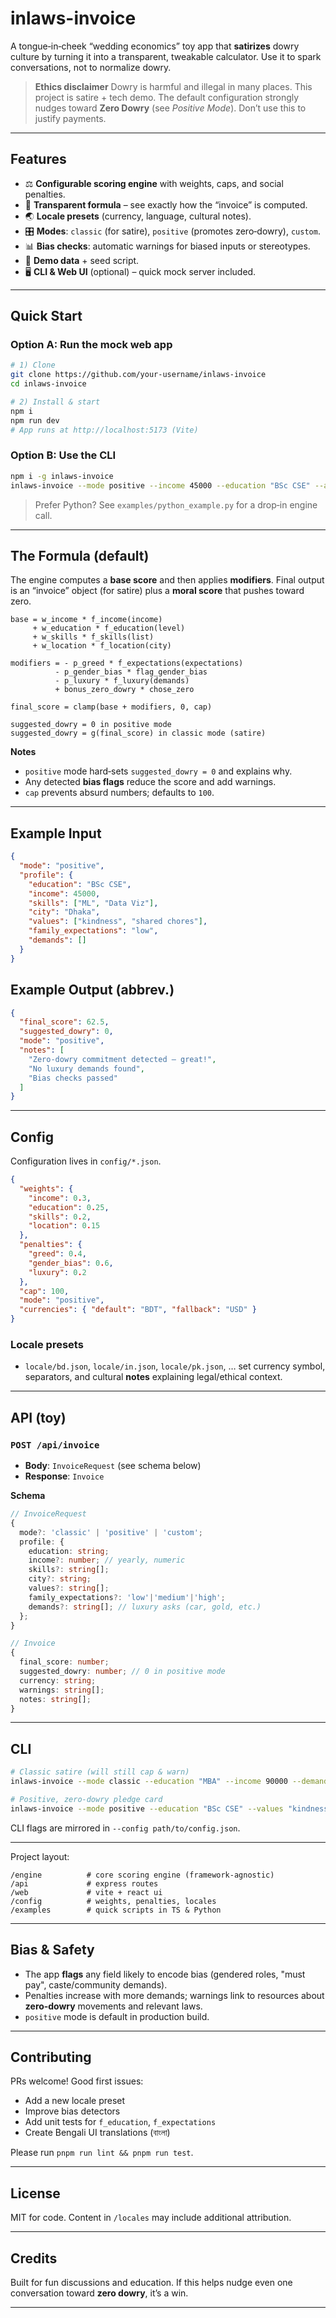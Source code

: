 # inlaws-invoice


A tongue‑in‑cheek “wedding economics” toy app that **satirizes** dowry culture by turning it into a transparent, tweakable calculator. Use it to spark conversations, not to normalize dowry.

> **Ethics disclaimer**
> Dowry is harmful and illegal in many places. This project is satire + tech demo. The default configuration strongly nudges toward **Zero Dowry** (see *Positive Mode*). Don’t use this to justify payments.

---

## Features

* ⚖️ **Configurable scoring engine** with weights, caps, and social penalties.
* 🧮 **Transparent formula** – see exactly how the “invoice” is computed.
* 🌏 **Locale presets** (currency, language, cultural notes).
* 🎛️ **Modes**: `classic` (for satire), `positive` (promotes zero‑dowry), `custom`.
* 📊 **Bias checks**: automatic warnings for biased inputs or stereotypes.
* 🧪 **Demo data** + seed script.
* 🖥️ **CLI & Web UI** (optional) – quick mock server included.

---

## Quick Start

### Option A: Run the mock web app

```bash
# 1) Clone
git clone https://github.com/your-username/inlaws-invoice
cd inlaws-invoice

# 2) Install & start
npm i
npm run dev
# App runs at http://localhost:5173 (Vite)
```

### Option B: Use the CLI

```bash
npm i -g inlaws-invoice
inlaws-invoice --mode positive --income 45000 --education "BSc CSE" --assets "none" --family-expectations low
```

> Prefer Python? See `examples/python_example.py` for a drop‑in engine call.

---

## The Formula (default)

The engine computes a **base score** and then applies **modifiers**. Final output is an “invoice” object (for satire) plus a **moral score** that pushes toward zero.

```
base = w_income * f_income(income)
     + w_education * f_education(level)
     + w_skills * f_skills(list)
     + w_location * f_location(city)

modifiers = - p_greed * f_expectations(expectations)
          - p_gender_bias * flag_gender_bias
          - p_luxury * f_luxury(demands)
          + bonus_zero_dowry * chose_zero

final_score = clamp(base + modifiers, 0, cap)

suggested_dowry = 0 in positive mode
suggested_dowry = g(final_score) in classic mode (satire)
```

**Notes**

* `positive` mode hard‑sets `suggested_dowry = 0` and explains why.
* Any detected **bias flags** reduce the score and add warnings.
* `cap` prevents absurd numbers; defaults to `100`.

---

## Example Input

```json
{
  "mode": "positive",
  "profile": {
    "education": "BSc CSE",
    "income": 45000,
    "skills": ["ML", "Data Viz"],
    "city": "Dhaka",
    "values": ["kindness", "shared chores"],
    "family_expectations": "low",
    "demands": []
  }
}
```

## Example Output (abbrev.)

```json
{
  "final_score": 62.5,
  "suggested_dowry": 0,
  "mode": "positive",
  "notes": [
    "Zero‑dowry commitment detected — great!",
    "No luxury demands found",
    "Bias checks passed"
  ]
}
```

---

## Config

Configuration lives in `config/*.json`.

```json
{
  "weights": {
    "income": 0.3,
    "education": 0.25,
    "skills": 0.2,
    "location": 0.15
  },
  "penalties": {
    "greed": 0.4,
    "gender_bias": 0.6,
    "luxury": 0.2
  },
  "cap": 100,
  "mode": "positive",
  "currencies": { "default": "BDT", "fallback": "USD" }
}
```

### Locale presets

* `locale/bd.json`, `locale/in.json`, `locale/pk.json`, … set currency symbol, separators, and cultural **notes** explaining legal/ethical context.

---

## API (toy)

### `POST /api/invoice`

* **Body**: `InvoiceRequest` (see schema below)
* **Response**: `Invoice`

**Schema**

```ts
// InvoiceRequest
{
  mode?: 'classic' | 'positive' | 'custom';
  profile: {
    education: string;
    income?: number; // yearly, numeric
    skills?: string[];
    city?: string;
    values?: string[];
    family_expectations?: 'low'|'medium'|'high';
    demands?: string[]; // luxury asks (car, gold, etc.)
  };
}

// Invoice
{
  final_score: number;
  suggested_dowry: number; // 0 in positive mode
  currency: string;
  warnings: string[];
  notes: string[];
}
```

---

## CLI

```bash
# Classic satire (will still cap & warn)
inlaws-invoice --mode classic --education "MBA" --income 90000 --demands "car,gold"

# Positive, zero‑dowry pledge card
inlaws-invoice --mode positive --education "BSc CSE" --values "kindness,mutual respect"
```

CLI flags are mirrored in `--config path/to/config.json`.

---


Project layout:

```
/engine          # core scoring engine (framework‑agnostic)
/api             # express routes
/web             # vite + react ui
/config          # weights, penalties, locales
/examples        # quick scripts in TS & Python
```

---

## Bias & Safety

* The app **flags** any field likely to encode bias (gendered roles, "must pay", caste/community demands).
* Penalties increase with more demands; warnings link to resources about **zero‑dowry** movements and relevant laws.
* `positive` mode is default in production build.

---

## Contributing

PRs welcome! Good first issues:

* Add a new locale preset
* Improve bias detectors
* Add unit tests for `f_education`, `f_expectations`
* Create Bengali UI translations (বাংলা)

Please run `pnpm run lint && pnpm run test`.

---

## License

MIT for code. Content in `/locales` may include additional attribution.

---

## Credits

Built for fun discussions and education. If this helps nudge even one conversation toward **zero dowry**, it’s a win.

---


